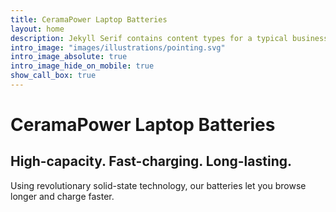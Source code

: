 ```yaml
---
title: CeramaPower Laptop Batteries
layout: home
description: Jekyll Serif contains content types for a typical business website. The theme is fully responsive, blazing fast and artfully illustrated.
intro_image: "images/illustrations/pointing.svg"
intro_image_absolute: true
intro_image_hide_on_mobile: true
show_call_box: true
---
```


# CeramaPower Laptop Batteries
## High-capacity. Fast-charging. Long-lasting.

Using revolutionary solid-state technology, our batteries let you browse longer and charge faster.
